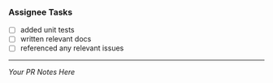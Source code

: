 ### Assignee Tasks

*   [ ] added unit tests
*   [ ] written relevant docs
*   [ ] referenced any relevant issues

---

_Your PR Notes Here_
